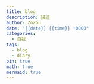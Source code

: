 ```yaml
---
title: blog
description: 描述
author: ZoZou
date: "{{date}} {{time}} +0800"
categories:
  - 自我
tags:
  - blog
  - diary
pin: true
math: true
mermaid: true
---
```

